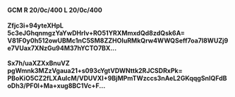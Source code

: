 #### GCM R 20/0c/400 L 20/0c/400
**Zfjc3i+94yteXHpL**<br/>**5c3eJGhqnmgzYaYwDHrlv+RO51YRXMmxdQd8zdQsk6A=**<br/>**V81F0y0h512owUBMc1nC5SM8ZZHOIuRMkQrw4WWQSeff7oa7l8WUZj9e7VUax7XNzGu94M37hYCTO7BX...**<br/><br/>
**Sx7h/uaXZXxBnuVZ**<br/>**pgWmnk3MZzVgaua21+s093cYgtVDWNttk2RJCSDRxPk=**<br/>**PBoKiO5CZ2fLXAulcM/VDUVXI+9BjMPmTWzccs3nAeL2GKqqgSnIQFdBoDh3/PF0l+Ma+xug8BC1Vc+F...**